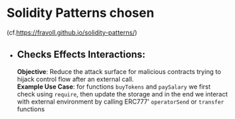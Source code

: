 # Solidity Patterns chosen

(cf.https://fravoll.github.io/solidity-patterns/)

- ## Checks Effects Interactions:

  **Objective**: Reduce the attack surface for malicious contracts trying to hijack control flow after an external call.  
  **Example Use Case**: for functions `buyTokens` and `paySalary` we first check using `require`, then update the storage and in the end we interact with external environment by calling ERC777' `operatorSend` or `transfer` functions
